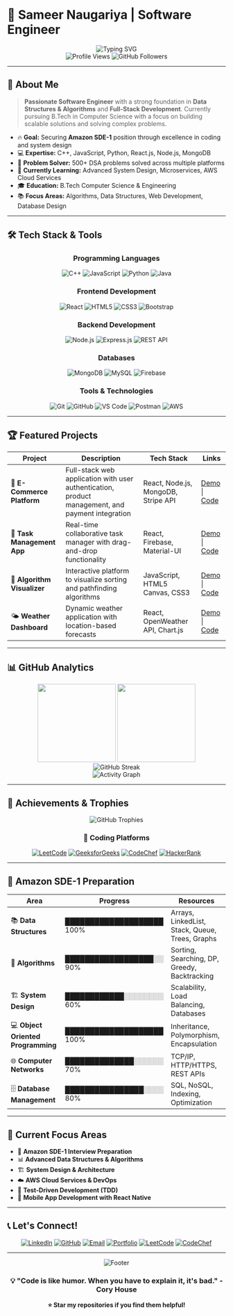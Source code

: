 # 🚀 Sameer Naugariya | Software Engineer

<div align="center">
  <img src="https://readme-typing-svg.herokuapp.com?font=Fira+Code&weight=600&size=28&pause=1000&color=00D4FF&center=true&vCenter=true&width=600&lines=Amazon+SDE+Aspirant;Full+Stack+Developer;Problem+Solving+Enthusiast;Always+Learning+%26+Growing" alt="Typing SVG" />
</div>

<div align="center">
  <img src="https://komarev.com/ghpvc/?username=sameernaug&label=Profile%20views&color=0e75b6&style=flat" alt="Profile Views" />
  <img src="https://img.shields.io/github/followers/sameernaug?label=Followers&style=social" alt="GitHub Followers" />
</div>

---

## 🎯 About Me

> **Passionate Software Engineer** with a strong foundation in **Data Structures & Algorithms** and **Full-Stack Development**. Currently pursuing B.Tech in Computer Science with a focus on building scalable solutions and solving complex problems.

- 🔥 **Goal:** Securing **Amazon SDE-1** position through excellence in coding and system design
- 💻 **Expertise:** C++, JavaScript, Python, React.js, Node.js, MongoDB
- 🧩 **Problem Solver:** 500+ DSA problems solved across multiple platforms
- 🌱 **Currently Learning:** Advanced System Design, Microservices, AWS Cloud Services
- 🎓 **Education:** B.Tech Computer Science & Engineering
- 📚 **Focus Areas:** Algorithms, Data Structures, Web Development, Database Design

---

## 🛠️ Tech Stack & Tools

<div align="center">

### Programming Languages
![C++](https://img.shields.io/badge/C++-00599C?style=for-the-badge&logo=cplusplus&logoColor=white)
![JavaScript](https://img.shields.io/badge/JavaScript-F7DF1E?style=for-the-badge&logo=javascript&logoColor=black)
![Python](https://img.shields.io/badge/Python-3776AB?style=for-the-badge&logo=python&logoColor=white)
![Java](https://img.shields.io/badge/Java-ED8B00?style=for-the-badge&logo=openjdk&logoColor=white)

### Frontend Development
![React](https://img.shields.io/badge/React-20232A?style=for-the-badge&logo=react&logoColor=61DAFB)
![HTML5](https://img.shields.io/badge/HTML5-E34F26?style=for-the-badge&logo=html5&logoColor=white)
![CSS3](https://img.shields.io/badge/CSS3-1572B6?style=for-the-badge&logo=css3&logoColor=white)
![Bootstrap](https://img.shields.io/badge/Bootstrap-563D7C?style=for-the-badge&logo=bootstrap&logoColor=white)

### Backend Development
![Node.js](https://img.shields.io/badge/Node.js-43853D?style=for-the-badge&logo=node.js&logoColor=white)
![Express.js](https://img.shields.io/badge/Express.js-404D59?style=for-the-badge&logo=express&logoColor=white)
![REST API](https://img.shields.io/badge/REST-02569B?style=for-the-badge&logo=rest&logoColor=white)

### Databases
![MongoDB](https://img.shields.io/badge/MongoDB-4EA94B?style=for-the-badge&logo=mongodb&logoColor=white)
![MySQL](https://img.shields.io/badge/MySQL-005C84?style=for-the-badge&logo=mysql&logoColor=white)
![Firebase](https://img.shields.io/badge/Firebase-FFCA28?style=for-the-badge&logo=firebase&logoColor=black)

### Tools & Technologies
![Git](https://img.shields.io/badge/Git-F05032?style=for-the-badge&logo=git&logoColor=white)
![GitHub](https://img.shields.io/badge/GitHub-181717?style=for-the-badge&logo=github&logoColor=white)
![VS Code](https://img.shields.io/badge/VS%20Code-007ACC?style=for-the-badge&logo=visualstudiocode&logoColor=white)
![Postman](https://img.shields.io/badge/Postman-FF6C37?style=for-the-badge&logo=postman&logoColor=white)
![AWS](https://img.shields.io/badge/AWS-232F3E?style=for-the-badge&logo=amazonwebservices&logoColor=white)

</div>

---

## 🏆 Featured Projects

<div align="center">

| Project | Description | Tech Stack | Links |
|---------|-------------|------------|-------|
| 🛒 **E-Commerce Platform** | Full-stack web application with user authentication, product management, and payment integration | React, Node.js, MongoDB, Stripe API | [Demo](https://github.com/sameernaug) \| [Code](https://github.com/sameernaug) |
| 📱 **Task Management App** | Real-time collaborative task manager with drag-and-drop functionality | React, Firebase, Material-UI | [Demo](https://github.com/sameernaug) \| [Code](https://github.com/sameernaug) |
| 🧮 **Algorithm Visualizer** | Interactive platform to visualize sorting and pathfinding algorithms | JavaScript, HTML5 Canvas, CSS3 | [Demo](https://github.com/sameernaug) \| [Code](https://github.com/sameernaug) |
| 🌤️ **Weather Dashboard** | Dynamic weather application with location-based forecasts | React, OpenWeather API, Chart.js | [Demo](https://github.com/sameernaug) \| [Code](https://github.com/sameernaug) |

</div>

---

## 📊 GitHub Analytics

<div align="center">
  <img height="180em" src="https://github-readme-stats.vercel.app/api?username=sameernaug&show_icons=true&theme=tokyonight&include_all_commits=true&count_private=true"/>
  <img height="180em" src="https://github-readme-stats.vercel.app/api/top-langs/?username=sameernaug&layout=compact&langs_count=8&theme=tokyonight"/>
</div>

<div align="center">
  <img src="https://github-readme-streak-stats.herokuapp.com/?user=sameernaug&theme=tokyonight" alt="GitHub Streak" />
</div>

<div align="center">
  <img src="https://github-readme-activity-graph.vercel.app/graph?username=sameernaug&theme=tokyo-night&hide_border=true" alt="Activity Graph" />
</div>

---

## 🏅 Achievements & Trophies

<div align="center">
  <img src="https://github-profile-trophy.vercel.app/?username=sameernaug&theme=tokyonight&no-frame=false&no-bg=false&margin-w=4" alt="GitHub Trophies" />
</div>

<div align="center">

### 🎯 Coding Platforms
[![LeetCode](https://img.shields.io/badge/LeetCode-500%2B%20Problems-FFA116?style=for-the-badge&logo=leetcode&logoColor=black)](https://leetcode.com/sameernaug)
[![GeeksforGeeks](https://img.shields.io/badge/GeeksforGeeks-300%2B%20Problems-0F9D58?style=for-the-badge&logo=geeksforgeeks&logoColor=white)](https://auth.geeksforgeeks.org/user/sameernaug)
[![CodeChef](https://img.shields.io/badge/CodeChef-3%20Star-5B4638?style=for-the-badge&logo=codechef&logoColor=white)](https://codechef.com/users/sameernaug)
[![HackerRank](https://img.shields.io/badge/HackerRank-5%20Star%20Problem%20Solver-2EC866?style=for-the-badge&logo=hackerrank&logoColor=white)](https://hackerrank.com/sameernaug)

</div>

---

## 🎯 Amazon SDE-1 Preparation

<div align="center">

| Area | Progress | Resources |
|------|----------|----------|
| 📚 **Data Structures** | ████████████████████ 100% | Arrays, LinkedList, Stack, Queue, Trees, Graphs |
| 🧮 **Algorithms** | ██████████████████░░ 90% | Sorting, Searching, DP, Greedy, Backtracking |
| 🏗️ **System Design** | ████████████░░░░░░░░ 60% | Scalability, Load Balancing, Databases |
| 💻 **Object Oriented Programming** | ████████████████████ 100% | Inheritance, Polymorphism, Encapsulation |
| 🌐 **Computer Networks** | ██████████████░░░░░░ 70% | TCP/IP, HTTP/HTTPS, REST APIs |
| 🗄️ **Database Management** | ████████████████░░░░ 80% | SQL, NoSQL, Indexing, Optimization |

</div>

---

## 🚀 Current Focus Areas

- 🎯 **Amazon SDE-1 Interview Preparation**
- 📊 **Advanced Data Structures & Algorithms**
- 🏗️ **System Design & Architecture**
- ☁️ **AWS Cloud Services & DevOps**
- 🧪 **Test-Driven Development (TDD)**
- 📱 **Mobile App Development with React Native**

---

## 📞 Let's Connect!

<div align="center">

[![LinkedIn](https://img.shields.io/badge/LinkedIn-Sameer%20Naugariya-0077B5?style=for-the-badge&logo=linkedin&logoColor=white)](https://linkedin.com/in/sameernaug)
[![GitHub](https://img.shields.io/badge/GitHub-sameernaug-181717?style=for-the-badge&logo=github&logoColor=white)](https://github.com/sameernaug)
[![Email](https://img.shields.io/badge/Email-sameernaug%40gmail.com-D14836?style=for-the-badge&logo=gmail&logoColor=white)](mailto:sameernaug@gmail.com)
[![Portfolio](https://img.shields.io/badge/Portfolio-sameernaug.dev-FF5722?style=for-the-badge&logo=google-chrome&logoColor=white)](https://sameernaug.github.io)
[![LeetCode](https://img.shields.io/badge/LeetCode-sameernaug-FFA116?style=for-the-badge&logo=leetcode&logoColor=black)](https://leetcode.com/sameernaug)
[![CodeChef](https://img.shields.io/badge/CodeChef-sameernaug-5B4638?style=for-the-badge&logo=codechef&logoColor=white)](https://codechef.com/users/sameernaug)

</div>

---

<div align="center">
  <img src="https://capsule-render.vercel.app/api?type=waving&color=gradient&height=60&section=footer" alt="Footer" />
</div>

<div align="center">
  <h3>💡 "Code is like humor. When you have to explain it, it's bad." - Cory House</h3>
  <p><strong>⭐ Star my repositories if you find them helpful!</strong></p>
</div>
